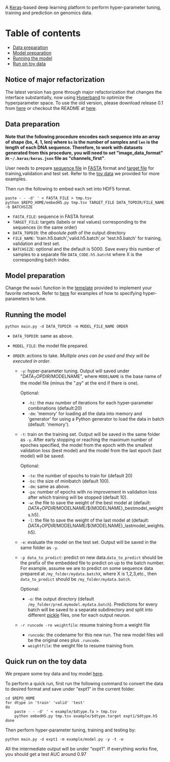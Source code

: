 A [Keras](https://keras.io/)-based deep learning platform to perform hyper-parameter tuning, training and prediction on genomics data.

Table of contents
=================

<!--ts-->
* [Data preparation](#data-preparation)
* [Model preparation](#model-preparation)
* [Running the model](#running-the-model)
* [Run on toy data](#quick-run-on-the-toy-data)
<!--te-->

## Notice of major refactorization

The latest version has gone through major refactorization that changes the interface substantially, now using [Hyperband](https://github.com/zygmuntz/hyperband) to optimize the hyperparameter space. To use the old version, please download release 0.1 from [here](https://github.com/gifford-lab/Keras-genomics/releases) or checkout the README at [here](https://github.com/gifford-lab/Keras-genomics/tree/v0.1).


## Data preparation

**Note that the following procedure encodes each sequence into an array of shape (bs, 4, 1, len) where `bs` is the number of samples and `len` is the length of each DNA sequence. Therefore, to work with datasets generated from this procedure, you will need to set "image_data_format" in `~/.keras/keras.json` file as "channels_first"**.

User needs to prepare [sequence file](https://github.com/gifford-lab/Keras-genomics/blob/master/example/train.fa) in [FASTA](https://en.wikipedia.org/wiki/FASTA_format) format and [target file](https://github.com/gifford-lab/Keras-genomics/blob/master/example/train.target) for training,validation and test set. Refer to the [toy data](https://github.com/gifford-lab/Keras-genomics/blob/master/example/) we provided for more examples.

Then run the following to embed each set into HDF5 format.
```
paste - - -d' ' < FASTA_FILE > tmp.tsv
python $REPO_HOME/embedH5.py tmp.tsv TARGET_FILE DATA_TOPDIR/FILE_NAME  -b BATCHSIZE
```
+ `FASTA_FILE`: sequence in FASTA format 
+ `TARGET_FILE`: targets (labels or real values) corresponding to the sequences (in the same order)
+ `DATA_TOPDIR`: the *absolute path* of the output directory 
+ `FILE_NAME`: 'train.h5.batch','valid.h5.batch',or 'test.h5.batch' for training, validation and test set.
+ `BATCHSIZE`: optional and the default is 5000. Save every this number of samples to a separate file `DATA_CODE.h5.batchX` where X is the corresponding batch index.

## Model preparation
Change the `model` function in the [template](https://github.com/gifford-lab/Keras-genomics/blob/master/example/model.py) provided to implement your favorite network. Refer to [here](https://github.com/zygmuntz/hyperband/blob/master/defs/keras_mlp.py) for examples of how to specifying hyper-parameters to tune.

## Running the model

```
python main.py -d DATA_TOPDIR -m MODEL_FILE_NAME ORDER
```

+ `DATA_TOPDIR`: same as above.
+ `MODEL_FILE`: the model file prepared.
+ `ORDER`: actions to take. *Multiple ones can be used and they will be executed in order*. 

	+ `-y`: hyper-parameter tuning. Output will saved under "$DATA_TOPDIR/$MODELNAME", where `MODELNAME` is the base name of the model file (minus the ".py" at the end if there is one).
	
		Optional:
		+	`-hi`: the max number of iterations for each hyper-parameter combinations (default:20)
		+	`-dm`: 'memory' for loading all the data into memory and 'generator' for using a Python generator to load the data in batch (default: 'memory').
	+ `-t`: train on the training set. Output will be saved in the same folder as `-y`. After early stopping or reaching the maximum number of epoches specified, the model from the epoch with the smallest validation loss (best model) and the model from the last epoch (last model) will be saved.
	
		Optional:
		+	`-te`: the number of epochs to train for (default 20)
		+	`-bs`: the size of minibatch (default 100).
		+   `-dm`: same as above.
		+   `-pa`: number of epochs with no improvement in validation loss after which training will be stopped (default 10).
		+   `-w`: the file to save the weight of the best model at (default: $DATA_TOPDIR/$MODELNAME/${MODELNAME}_bestmodel_weights.h5).
		+   `-l`: the file to save the weight of the last model at (default: $DATA_TOPDIR/$MODELNAME/${MODELNAME}_lastmodel_weights.h5).

	+ `-e`: evaluate the model on the test set. Output will be saved in the same folder as `-y`.
	+ `-p data_to_predict`: predict on new data.`data_to_predict` should be the prefix of the embedded file to predict on up to the batch number. For example, assume we are to predict on some sequence data prepared at `/my_folder/mydata.batchX`, where X is 1,2,3,etc., then `data_to_predict` should be `/my_folder/mydata.batch`.
	
		Optional:	
		+	`-o`: the output directory (default `/my_folder/pred.mymodel.mydata.batch`). Predictions for every batch will be saved to a separate subdirectory and split into different [pickle](https://wiki.python.org/moin/UsingPickle) files, one for each output neuron.
		
	+ `-r runcode -re weightfile`: resume training from a weight file
		+	`runcode`: the codename for this new run. The new model files will be the original ones plus `.runcode`. 
		+	`weightfile`: the weight file to resume training from.


## Quick run on the toy data
We prepare some toy data and toy model [here](https://github.com/gifford-lab/Keras-genomics/blob/master/example/). 

To perform a quick run, first run the following command to convert the data to desired format and save under "expt1" in the current folder.

```
cd $REPO_HOME
for dtype in 'train' 'valid' 'test'
do
	paste - - -d' ' < example/$dtype.fa > tmp.tsv
	python embedH5.py tmp.tsv example/$dtype.target expt1/$dtype.h5
done
```

Then perform hyper-parameter tuning, training and testing by:

```
python main.py -d expt1 -m example/model.py -y -t -e
```
All the intermediate output will be under "expt1". If everything works fine, you should get a test AUC around 0.97
